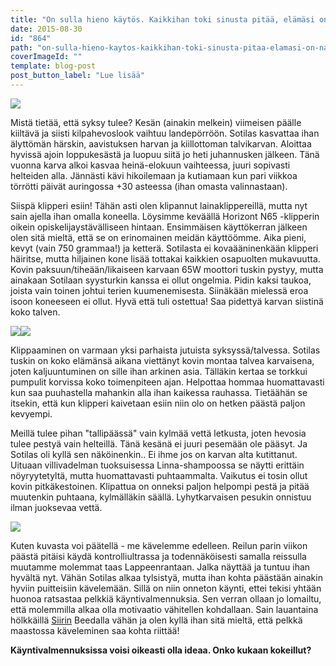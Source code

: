 ```yaml
---
title: "On sulla hieno käytös. Kaikkihan toki sinusta pitää, elämäsi on näytös."
date: 2015-08-30
id: "864"
path: "on-sulla-hieno-kaytos-kaikkihan-toki-sinusta-pitaa-elamasi-on-naytos"
coverImageId: ""
template: blog-post
post_button_label: "Lue lisää"
---
```


[![](/images/IMG_0943_3_.jpg)](http://2.bp.blogspot.com/-dE95wLj7SZo/VeCak8BOfaI/AAAAAAAAJ8c/pOjJ5WP4C4k/s1600/IMG_0943_3_.jpg)

Mistä tietää, että syksy tulee? Kesän (ainakin melkein) viimeisen päälle kiiltävä ja siisti kilpahevoslook vaihtuu landepörröön. Sotilas kasvattaa ihan älyttömän härskin, aavistuksen harvan ja kiillottoman talvikarvan. Aloittaa hyvissä ajoin loppukesästä ja luopuu siitä jo heti juhannusken jälkeen. Tänä vuonna karva alkoi kasvaa heinä-elokuun vaihteessa, juuri sopivasti helteiden alla. Jännästi kävi hikoilemaan ja kutiamaan kun pari viikkoa törrötti päivät auringossa +30 asteessa (ihan omasta valinnastaan).

Siispä klipperi esiin! Tähän asti olen klipannut lainaklippereillä, mutta nyt sain ajella ihan omalla koneella. Löysimme keväällä Horizont N65 -klipperin oikein opiskelijaystävälliseen hintaan. Ensimmäisen käyttökerran jälkeen olen sitä mieltä, että se on erinomainen meidän käyttöömme. Aika pieni, kevyt (vain 750 grammaa!) ja ketterä. Sotilasta ei kovaääninenkään klipperi häiritse, mutta hiljainen kone lisää tottakai kaikkien osapuolten mukavuutta. Kovin paksuun/tiheään/likaiseen karvaan 65W moottori tuskin pystyy, mutta ainakaan Sotilaan syysturkin kanssa ei ollut ongelmia. Pidin kaksi taukoa, joista vain toinen johtui terien kuumenemisesta. Siinäkään mielessä eroa isoon koneeseen ei ollut. Hyvä että tuli ostettua! Saa pidettyä karvan siistinä koko talven.

[![](/images/IMG_0960_2_.jpg)](http://1.bp.blogspot.com/-CotP_rvlJ1E/VeNyD6ZYoVI/AAAAAAAAJ9A/162su4sYmvA/s1600/IMG_0960_2_.jpg)[![](/images/IMG_0955_2_.jpg)](http://4.bp.blogspot.com/-MKRikApYgCU/VeNyDnERtWI/AAAAAAAAJ88/n1PD3yDWcDU/s1600/IMG_0955_2_.jpg)

Klippaaminen on varmaan yksi parhaista jutuista syksyssä/talvessa. Sotilas tuskin on koko elämänsä aikana viettänyt kovin montaa talvea karvaisena, joten kaljuuntuminen on sille ihan arkinen asia. Tälläkin kertaa se torkkui pumpulit korvissa koko toimenpiteen ajan. Helpottaa hommaa huomattavasti kun saa puuhastella mahankin alla ihan kaikessa rauhassa. Tietäähän se itsekin, että kun klipperi kaivetaan esiin niin olo on hetken päästä paljon kevyempi.

Meillä tulee pihan "tallipäässä" vain kylmää vettä letkusta, joten hevosia tulee pestyä vain helteillä. Tänä kesänä ei juuri pesemään ole pääsyt. Ja Sotilas oli kyllä sen näköinenkin.. Ei ihme jos on karvan alta kutittanut. Uituaan villivadelman tuoksuisessa Linna-shampoossa se näytti erittäin nöyryytetyltä, mutta huomattavasti puhtaammalta. Vaikutus ei tosin ollut kovin pitkäkestoinen. Klipattua on onneksi paljon helpompi pestä ja pitää muutenkin puhtaana, kylmälläkin säällä. Lyhytkarvaisen pesukin onnistuu ilman juoksevaa vettä.

[![](/images/IMG_0971_.jpg)](http://1.bp.blogspot.com/-4DbgrsFYRRk/VeN3G7kVpRI/AAAAAAAAJ9U/F-sblFEmMbI/s1600/IMG_0971_.jpg)

Kuten kuvasta voi päätellä - me kävelemme edelleen. Reilun parin viikon päästä pitäisi käydä kontrolliultrassa ja todennäköisesti samalla reissulla muutamme molemmat taas Lappeenrantaan. Jalka näyttää ja tuntuu ihan hyvältä nyt. Vähän Sotilas alkaa tylsistyä, mutta ihan kohta päästään ainakin hyviin puitteisiin kävelemään. Sillä on niin onneton käynti, ettei tekisi yhtään huonoa ratsastaa pelkkiä käyntivalmennuksia. Sen verran ollaan jo lomailtu, että molemmilla alkaa olla motivaatio vähitellen kohdallaan. Sain lauantaina hölkkäillä [Siirin](http://skaskinen.blogspot.fi/) Beedalla vähän ja olen kyllä ihan sitä mieltä, että pelkkä maastossa käveleminen saa kohta riittää!

**Käyntivalmennuksissa voisi oikeasti olla ideaa. Onko kukaan kokeillut?**

